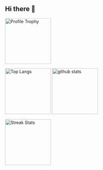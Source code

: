 ## Hi there 👋

<img alt="Profile Trophy" height="150px" src="[https://github-readme-stats.vercel.app/api/top-langs/?username=yukari0371&layout=compact&count_private=true&show_icons=true&theme=bear](https://github-profile-trophy.vercel.app/?username=yukari037&theme=bear&column=7)" />
<p align="left"> 
  <img alt="Top Langs" height="150px" src="https://github-readme-stats.vercel.app/api/top-langs/?username=yukari0371&layout=compact&count_private=true&show_icons=true&theme=bear" />
  <img alt="github stats" height="150px" src="https://github-readme-stats.vercel.app/api?username=yukari0371&count_private=true&show_icons=true&show_icons=true&theme=bear" />
</p>
<img alt="Streak Stats" height="150px" src="[https://github-readme-stats.vercel.app/api/top-langs/?username=yukari0371&layout=compact&count_private=true&show_icons=true&theme=bear](https://github-readme-streak-stats.herokuapp.com/?user=yukari037&theme=bear)" />

